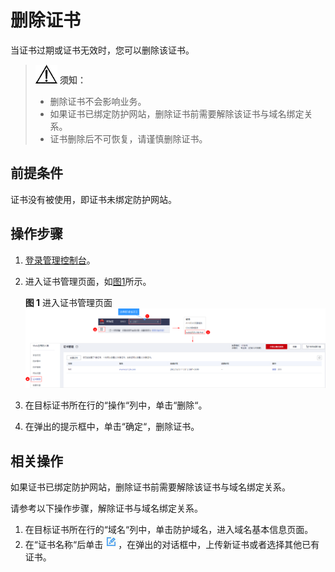 # 删除证书<a name="waf_01_0263"></a>

当证书过期或证书无效时，您可以删除该证书。

>![](public_sys-resources/icon-notice.gif) **须知：** 
>-   删除证书不会影响业务。
>-   如果证书已绑定防护网站，删除证书前需要解除该证书与域名绑定关系。
>-   证书删除后不可恢复，请谨慎删除证书。

## 前提条件<a name="section12726112995613"></a>

证书没有被使用，即证书未绑定防护网站。

## 操作步骤<a name="section4879120205614"></a>

1.  [登录管理控制台](https://console.huaweicloud.com/?locale=zh-cn)。
2.  进入证书管理页面，如[图1](#zh-cn_topic_0269054717_fig96651149116)所示。

    **图 1**  进入证书管理页面<a name="zh-cn_topic_0269054717_fig96651149116"></a>  
    ![](figures/进入证书管理页面.png "进入证书管理页面")

3.  在目标证书所在行的“操作“列中，单击“删除“。
4.  在弹出的提示框中，单击“确定“，删除证书。

## 相关操作<a name="section99477276348"></a>

如果证书已绑定防护网站，删除证书前需要解除该证书与域名绑定关系。

请参考以下操作步骤，解除证书与域名绑定关系。

1.  在目标证书所在行的“域名“列中，单击防护域名，进入域名基本信息页面。
2.  在“证书名称“后单击![](figures/icon-edit.jpg)，在弹出的对话框中，上传新证书或者选择其他已有证书。

